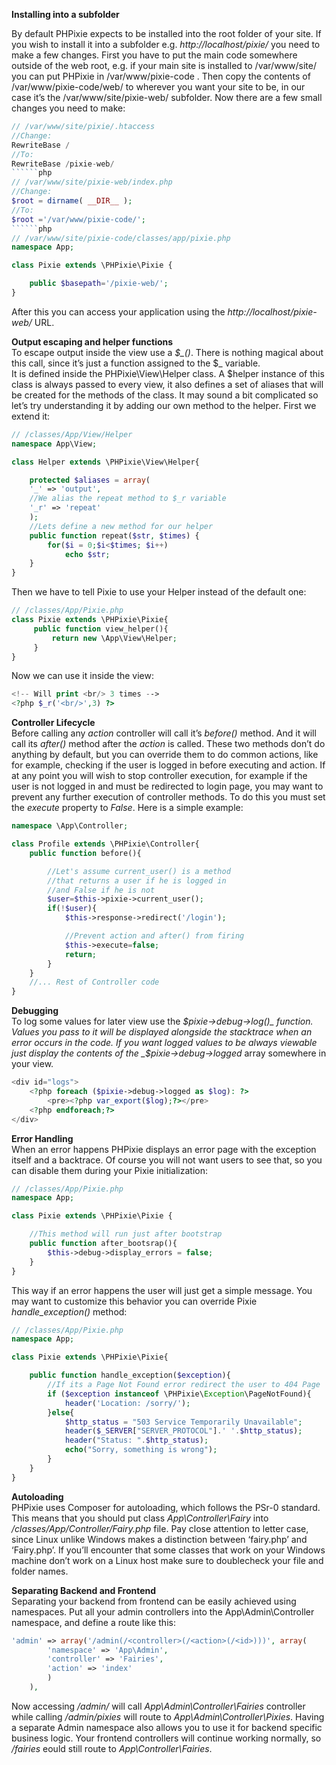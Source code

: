 **Installing into a subfolder**

By default PHPixie expects to be installed into the root folder of your site. If you wish to install it into a subfolder e.g. _http://localhost/pixie/_ you need to make a few changes. First you have to put the main code somewhere outside of the web root, e.g. if your main site is installed to /var/www/site/ you can put PHPixie in /var/www/pixie-code . Then copy the contents of /var/www/pixie-code/web/ to wherever you want your site to be, in our case it’s the /var/www/site/pixie-web/ subfolder. Now there are a few small changes you need to make:

```php
// /var/www/site/pixie/.htaccess
//Change:
RewriteBase /
//To:
RewriteBase /pixie-web/
``````php
// /var/www/site/pixie-web/index.php
//Change:
$root = dirname( __DIR__ );
//To:
$root ='/var/www/pixie-code/';
``````php
// /var/www/site/pixie-code/classes/app/pixie.php
namespace App;

class Pixie extends \PHPixie\Pixie {

	public $basepath='/pixie-web/';
}
```

After this you can access your application using the _http://localhost/pixie-web/_ URL.

**Output escaping and helper functions**  
To escape output inside the view use a _$\_()_. There is nothing magical about this call, since it’s just a function assigned to the $\_ variable.  
It is defined inside the PHPixie\View\Helper class. A $helper instance of this class is always passed to every view, it also defines a set of aliases that will be created for the methods of the class. It may sound a bit complicated so let’s try understanding it by adding our own method to the helper. First we extend it:

```php
// /classes/App/View/Helper
namespace App\View;

class Helper extends \PHPixie\View\Helper{

    protected $aliases = array(
	'_' => 'output',
	//We alias the repeat method to $_r variable
	'_r' => 'repeat'
    );
    //Lets define a new method for our helper
    public function repeat($str, $times) {
        for($i = 0;$i<$times; $i++)
            echo $str;
    }
}
```

Then we have to tell Pixie to use your Helper instead of the default one:

```php
// /classes/App/Pixie.php
class Pixie extends \PHPixie\Pixie{
     public function view_helper(){
         return new \App\View\Helper;
     }
}
```

Now we can use it inside the view:

```php
<!-- Will print <br/> 3 times -->
<?php $_r('<br/>',3) ?>
```

**Controller Lifecycle**  
Before calling any _action_ controller will call it’s _before()_ method. And it will call its _after()_ method after the _action_ is called. These two methods don’t do anything by default, but you can override them to do common actions, like for example, checking if the user is logged in before executing and action. If at any point you will wish to stop controller execution, for example if the user is not logged in and must be redirected to login page, you may want to prevent any further execution of controller methods. To do this you must set the _execute_ property to _False_. Here is a simple example:

```php
namespace \App\Controller;

class Profile extends \PHPixie\Controller{
	public function before(){

		//Let's assume current_user() is a method
		//that returns a user if he is logged in
		//and False if he is not
		$user=$this->pixie->current_user();
		if(!$user){
			$this->response->redirect('/login');

			//Prevent action and after() from firing
			$this->execute=false;
			return;
		}
	}
	//... Rest of Controller code
}
```

**Debugging**  
To log some values for later view use the _$pixie->debug->log()_ function. Values you pass to it will be displayed alongside the stacktrace when an error occurs in the code. If you want logged values to be always viewable just display the contents of the _$pixie->debug->logged_ array somewhere in your view.

```php
<div id="logs">
	<?php foreach ($pixie->debug->logged as $log): ?>
		<pre><?php var_export($log);?></pre>
	<?php endforeach;?>
</div>
```

**Error Handling**  
When an error happens PHPixie displays an error page with the exception itself and a backtrace. Of course you will not want users to see that, so you can disable them during your Pixie initialization:

```php
// /classes/App/Pixie.php
namespace App;

class Pixie extends \PHPixie\Pixie {

	//This method will run just after bootstrap
	public function after_bootsrap(){
		$this->debug->display_errors = false;
	}
}
```

This way if an error happens the user will just get a simple message. You may want to customize this behavior you can override Pixie _handle\_exception()_ method:

```php
// /classes/App/Pixie.php
namespace App;

class Pixie extends \PHPixie\Pixie{

	public function handle_exception($exception){
		//If its a Page Not Found error redirect the user to 404 Page
		if ($exception instanceof \PHPixie\Exception\PageNotFound){
			header('Location: /sorry/'); 
		}else{
			$http_status = "503 Service Temporarily Unavailable";
			header($_SERVER["SERVER_PROTOCOL"].' '.$http_status);
			header("Status: ".$http_status);
			echo("Sorry, something is wrong");
		}
	}
}
```

**Autoloading**  
PHPixie uses Composer for autoloading, which follows the PSr-0 standard. This means that you should put class _App\Controller\Fairy_ into _/classes/App/Controller/Fairy.php_ file. Pay close attention to letter case, since Linux unlike Windows makes a distinction between ‘fairy.php’ and ‘Fairy.php’. If you’ll encounter that some classes that work on your Windows machine don’t work on a Linux host make sure to doublecheck your file and folder names.

**Separating Backend and Frontend**  
Separating your backend from frontend can be easily achieved using namespaces. Put all your admin controllers into the App\Admin\Controller namespace, and define a route like this:

```php
'admin' => array('/admin(/<controller>(/<action>(/<id>)))', array(
		'namespace' => 'App\Admin',
		'controller' => 'Fairies',
		'action' => 'index'
		)
	),
```

Now accessing _/admin/_ will call _App\Admin\Controller\Fairies_ controller while calling _/admin/pixies_ will route to _App\Admin\Controller\Pixies_. Having a separate Admin namespace also allows you to use it for backend specific business logic. Your frontend controllers will continue working normally, so _/fairies_ eould still route to _App\Controller\Fairies_.

